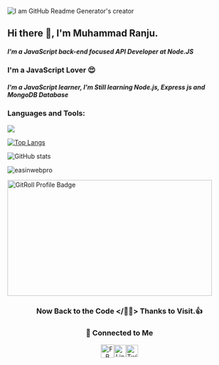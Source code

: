 ![I am GitHub Readme Generator's creator](https://pbs.twimg.com/profile_banners/988513123085701120/1706866544/1500x500)
## Hi there 👋, I'm Muhammad Ranju.

##### I'm a JavaScript back-end focused API Developer at Node.JS

### I'm a JavaScript Lover 😍



##### I'm a JavaScript learner, I'm Still learning Node.js, Express js and MongoDB Database

<h3 align="left">Languages and Tools:</h3>

![](https://skillicons.dev/icons?i=js,ts,mongodb,express,react,nodejs,nextjs,vite,vscode,git,github,tailwind,bash,vercel)

[![Top Langs](https://github-readme-stats.vercel.app/api/top-langs/?username=muhammadranju&layout=compact)](https://github.com/anuraghazra/github-readme-stats)

![GitHub stats](https://github-readme-stats.vercel.app/api?username=muhammadranju&show_icons=true&count_private=true)  

<p align="left"> 
  <img src="https://komarev.com/ghpvc/?username=muhammadranju&label=Views&color=brightgreen&style=plastic" alt="easinwebpro" /> 
</p>


<a href="https://gitroll.io/profile/uj4CFlj0KiRVsY6LK3AB4TIurP2C3" target="_blank"><img src="https://res.cloudinary.com/nodelove/image/upload/v1719340361/mdranju/gaznyxmbxfdvs19ebrh0.png" alt="GitRoll Profile Badge"  width="460" height="260"/></a>

<div align="center">

### Now Back to the Code </🚀😊> Thanks to Visit.👍

### 🔗 Connected to Me
<div  style="display:flex; align-items: center; justify-content: center;">
    <a href="https://www.facebook.com/aminhossainranju/">
       <img  alt="FB" width="30px" src="https://img.icons8.com/fluent/2x/facebook-new.png" />
     </a>
     <a href="https://linkedin.com/in/muhammadranju">
        <img  alt="Linkdein" width="27px" src="https://avatars.githubusercontent.com/u/357098?s=200&v=4" />
     </a>
       <a href="https://twitter.com/muhammad_ranju">
         <img alt="Twitter" width="27px" src="https://avatars.githubusercontent.com/u/50278?s=200&v=4" />
       </a>
<div/>

</div>

 





